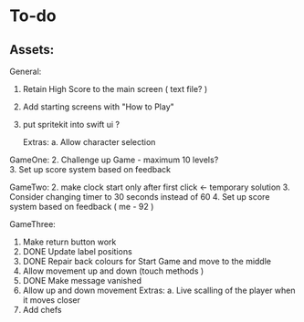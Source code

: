 #  To-do

Assets:
-

General:
1. Retain High Score to the main screen ( text file? )
2. Add starting screens with "How to Play"
3. put spritekit into swift ui ?

    Extras:
    a. Allow character selection

GameOne: 
2. Challenge up Game - maximum 10 levels?  
3. Set up score system based on feedback 

GameTwo:
2. make clock start only after first click <- temporary solution
3. Consider changing timer to 30 seconds instead of 60
4. Set up score system based on feedback 
( me - 92 )

GameThree:
1. Make return button work
2. DONE Update label positions
3. DONE Repair back colours for Start Game and move to the middle
4. Allow movement up and down (touch methods )
5. DONE Make message vanished
6. Allow up and down movement 
    Extras:
    a. Live scalling of the player when it moves closer
7. Add chefs
